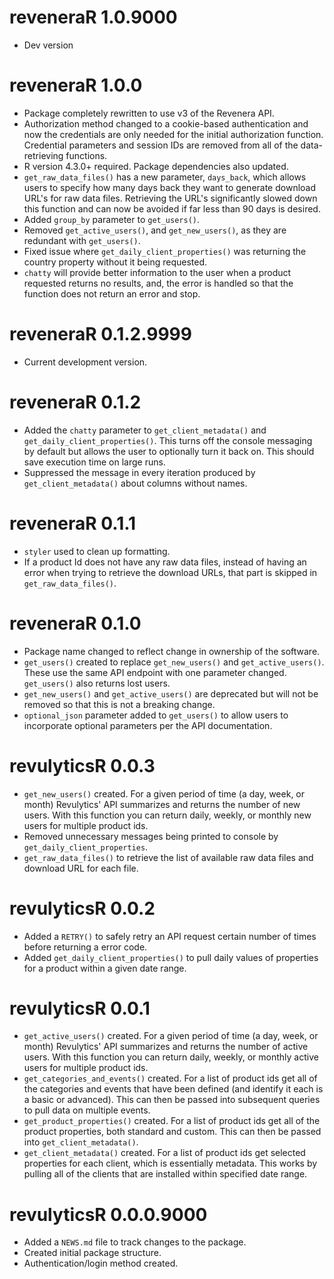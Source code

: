 # reveneraR 1.0.9000

* Dev version

# reveneraR 1.0.0

* Package completely rewritten to use v3 of the Revenera API. 
* Authorization method changed to a cookie-based authentication and now the credentials are only needed for the initial authorization function. Credential parameters and session IDs are removed from all of the data-retrieving functions.
* R version 4.3.0+ required. Package dependencies also updated.
* `get_raw_data_files()` has a new parameter, `days_back`, which allows users to specify how many days back they want to generate download URL's for raw data files. Retrieving the URL's significantly slowed down this function and can now be avoided if far less than 90 days is desired.
* Added `group_by` parameter to `get_users()`.
* Removed `get_active_users()`, and `get_new_users()`, as they are redundant with `get_users()`.
* Fixed issue where `get_daily_client_properties()` was returning the country property without it being requested.
* `chatty` will provide better information to the user when a product requested returns no results, and, the error is handled so that the function does not return an error and stop.

# reveneraR 0.1.2.9999

* Current development version.

# reveneraR 0.1.2

* Added the `chatty` parameter to `get_client_metadata()` and `get_daily_client_properties()`. This turns off the console messaging by default but allows the user to optionally turn it back on. This should save execution time on large runs.
* Suppressed the message in every iteration produced by `get_client_metadata()` about columns without names.

# reveneraR 0.1.1

* `styler` used to clean up formatting.
* If a product Id does not have any raw data files, instead of having an error when trying to retrieve the download URLs, that part is skipped in `get_raw_data_files()`.

# reveneraR 0.1.0

* Package name changed to reflect change in ownership of the software.
* `get_users()` created to replace `get_new_users()` and `get_active_users()`. These use the same API endpoint with one parameter changed. `get_users()` also returns lost users.
* `get_new_users()` and `get_active_users()` are deprecated but will not be removed so that this is not a breaking change.
* `optional_json` parameter added to `get_users()` to allow users to incorporate optional parameters per the API documentation.


# revulyticsR 0.0.3

* `get_new_users()` created. For a given period of time (a day, week, or month) Revulytics' API summarizes and returns the number of new users. With this function you can return daily, weekly, or monthly new users for multiple product ids.
* Removed unnecessary messages being printed to console by `get_daily_client_properties`.
* `get_raw_data_files()` to retrieve the list of available raw data files and download URL for each file.

# revulyticsR 0.0.2

* Added a `RETRY()` to safely retry an API request certain number of times before returning a error code.
* Added `get_daily_client_properties()` to pull daily values of properties for a product within a given date range.

# revulyticsR 0.0.1

* `get_active_users()` created. For a given period of time (a day, week, or month) Revulytics' API summarizes and returns the number of active users. With this function you can return daily, weekly, or monthly active users for multiple product ids.
* `get_categories_and_events()` created. For a list of product ids get all of the categories and events that have been defined (and identify it each is a basic or advanced). This can then be passed into subsequent queries to pull data on multiple events.
* `get_product_properties()` created. For a list of product ids get all of the product properties, both standard and custom. This can then be passed into `get_client_metadata()`.
* `get_client_metadata()` created. For a list of product ids get selected properties for each client, which is essentially metadata.  This works by pulling all of the clients that are installed within specified date range.

# revulyticsR 0.0.0.9000

* Added a `NEWS.md` file to track changes to the package.
* Created initial package structure.
* Authentication/login method created.